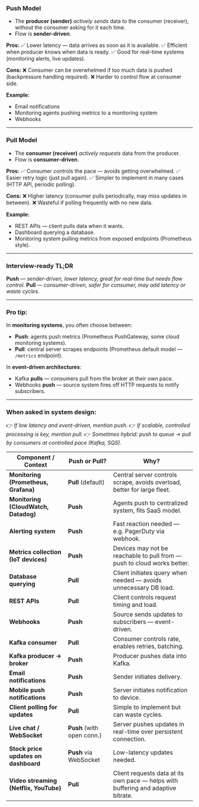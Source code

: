 ### Push Model

* The **producer (sender)** *actively sends* data to the consumer (receiver), without the consumer asking for it each time.
* Flow is **sender-driven**.

**Pros:**
✅ Lower latency — data arrives as soon as it is available.
✅ Efficient when producer knows when data is ready.
✅ Good for real-time systems (monitoring alerts, live updates).

**Cons:**
❌ Consumer can be overwhelmed if too much data is pushed (backpressure handling required).
❌ Harder to control flow at consumer side.

**Example:**

* Email notifications
* Monitoring agents pushing metrics to a monitoring system
* Webhooks

---

### Pull Model

* The **consumer (receiver)** *actively requests* data from the producer.
* Flow is **consumer-driven**.

**Pros:**
✅ Consumer controls the pace — avoids getting overwhelmed.
✅ Easier retry logic (just pull again).
✅ Simpler to implement in many cases (HTTP API, periodic polling).

**Cons:**
❌ Higher latency (consumer pulls periodically, may miss updates in between).
❌ Wasteful if polling frequently with no new data.

**Example:**

* REST APIs — client pulls data when it wants.
* Dashboard querying a database.
* Monitoring system pulling metrics from exposed endpoints (Prometheus style).

---

### Interview-ready TL;DR

**Push** — *sender-driven, lower latency, great for real-time but needs flow control.*
**Pull** — *consumer-driven, safer for consumer, may add latency or waste cycles.*

---

### Pro tip:

In **monitoring systems**, you often choose between:

* **Push**: agents push metrics (Prometheus PushGateway, some cloud monitoring systems).
* **Pull**: central server scrapes endpoints (Prometheus default model — `/metrics` endpoint).

In **event-driven architectures**:

* Kafka **pulls** — consumers pull from the broker at their own pace.
* Webhooks **push** — source system fires off HTTP requests to notify subscribers.

---

### When asked in system design:

👉 *If low latency and event-driven, mention push.*
👉 *If scalable, controlled processing is key, mention pull.*
👉 *Sometimes hybrid: push to queue → pull by consumers at controlled pace (Kafka, SQS).*


| **Component / Context**                | **Push or Pull?**          | **Why?**                                                                          |
| -------------------------------------- | -------------------------- | --------------------------------------------------------------------------------- |
| **Monitoring (Prometheus, Grafana)**   | **Pull** (default)         | Central server controls scrape, avoids overload, better for large fleet.          |
| **Monitoring (CloudWatch, Datadog)**   | **Push**                   | Agents push to centralized system, fits SaaS model.                               |
| **Alerting system**                    | **Push**                   | Fast reaction needed — e.g. PagerDuty via webhook.                                |
| **Metrics collection (IoT devices)**   | **Push**                   | Devices may not be reachable to pull from — push to cloud works better.           |
| **Database querying**                  | **Pull**                   | Client initiates query when needed — avoids unnecessary DB load.                  |
| **REST APIs**                          | **Pull**                   | Client controls request timing and load.                                          |
| **Webhooks**                           | **Push**                   | Source sends updates to subscribers — event-driven.                               |
| **Kafka consumer**                     | **Pull**                   | Consumer controls rate, enables retries, batching.                                |
| **Kafka producer → broker**            | **Push**                   | Producer pushes data into Kafka.                                                  |
| **Email notifications**                | **Push**                   | Sender initiates delivery.                                                        |
| **Mobile push notifications**          | **Push**                   | Server initiates notification to device.                                          |
| **Client polling for updates**         | **Pull**                   | Simple to implement but can waste cycles.                                         |
| **Live chat / WebSocket**              | **Push** (with open conn.) | Server pushes updates in real-time over persistent connection.                    |
| **Stock price updates on dashboard**   | **Push** via WebSocket     | Low-latency updates needed.                                                       |
| **Video streaming (Netflix, YouTube)** | **Pull**                   | Client requests data at its own pace — helps with buffering and adaptive bitrate. |

